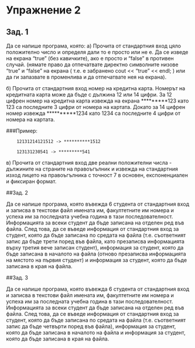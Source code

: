 # Упражнение 2

## Зад. 1

Да се напише програма, която:
а) Прочита от стандартния вход цяло положително число и определя дали то е просто или не е. Да се изведе на екрана “true” (без кавичките), ако е просто и “false” в противен случай. (нямате право да отпечатвате директно символните низове “true” и “false” на екрана ( т.е. е забранено cout << “true” << endl; ) или да ги запазвате в променлива и да отпечатвате нея на екрана).

б) Прочита от стандартния вход номер на кредитна карта. Номерът на кредитната карта може да бъде с дължина 12 или 14 цифри. За 12 цифрен номер на кредитна карта извежда на екрана *********123 като 123 са последните 3 цифри от номера на картата. Докато за 14 цифрен номер извежда **********1234 като 1234 са последните 4 цифри от номера на картата.

###Пример:

```
    12131214121512 -> **********1512
```

```
    123131230541 -> *********541
```

в) Прочита от стандартния вход две реални положителни числа - дължините на страните на правоъгълник и извежда на стандартния изход лицето на правоъгълника с точност 7 в основен, експоненциален и фиксиран формат.

##Зад. 2

Да се напише програма, която въвежда 6 студента от стандартния вход и записва в текстови файл имената им, факултетните им номера и успеха им за последната учебна година в тази последователност. Информацията за всеки студент да бъде записана на отделен ред във файла. След това, да се въведе информация от стандартния вход за студент, която да бъде записана по средата на файла (т.е. съответният запис да бъде трети поред във файла, като презаписва информацията върху третия вече записан студент), информация за студент, която да бъде записана в началото на файла (отново презаписва информацията на мястото на първия студент) и информация за студент, която да бъде записана в края на файла.

##Зад. 3

Да се напише програма, която въвежда 6 студента от стандартния вход и записва в текстови файл имената им, факултетните им номера и успеха им за последната учебна година в тази последователност. Информацията за всеки студент да бъде записана на отделен ред във файла. След това, да се въведе информация от стандартния вход за студент, която да бъде записана по средата на файла (т.е. съответният запис да бъде четвърти поред във файла), информация за студент, която да бъде записана в началото на файла и информация за студент, която да бъде записана в края на файла.

